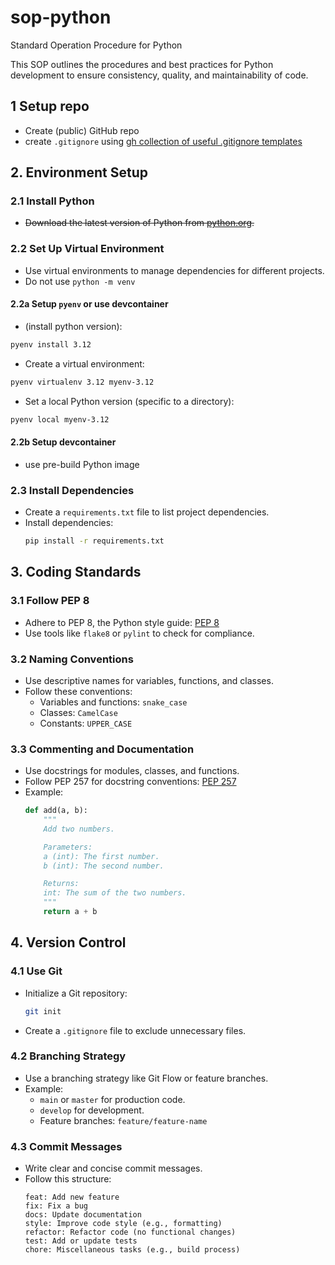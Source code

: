 # sop-python
Standard Operation Procedure for Python

This SOP outlines the procedures and best practices for Python development to ensure consistency, quality, and maintainability of code.

## 1 Setup repo
- Create (public) GitHub repo
-  create `.gitignore` using [gh collection of useful .gitignore templates](https://github.com/github/gitignore)

## 2. Environment Setup

### 2.1 Install Python
- ~~Download the latest version of Python from [python.org](https://www.python.org/downloads/).~~

### 2.2 Set Up Virtual Environment
- Use virtual environments to manage dependencies for different projects.
-  Do not use `python -m venv`

#### 2.2a Setup `pyenv` or use devcontainer
- (install python version):
```bash
pyenv install 3.12
```
- Create a virtual environment:
```bash
pyenv virtualenv 3.12 myenv-3.12
```
- Set a local Python version (specific to a directory):
```bash
pyenv local myenv-3.12
```

#### 2.2b Setup devcontainer
- use pre-build Python image

### 2.3 Install Dependencies
- Create a `requirements.txt` file to list project dependencies.
- Install dependencies:
  ```bash
  pip install -r requirements.txt
  ```
## 3. Coding Standards

### 3.1 Follow PEP 8
- Adhere to PEP 8, the Python style guide: [PEP 8](https://www.python.org/dev/peps/pep-0008/)
- Use tools like `flake8` or `pylint` to check for compliance.

### 3.2 Naming Conventions
- Use descriptive names for variables, functions, and classes.
- Follow these conventions:
  - Variables and functions: `snake_case`
  - Classes: `CamelCase`
  - Constants: `UPPER_CASE`

### 3.3 Commenting and Documentation
- Use docstrings for modules, classes, and functions.
- Follow PEP 257 for docstring conventions: [PEP 257](https://www.python.org/dev/peps/pep-0257/)
- Example:
  ```python
  def add(a, b):
      """
      Add two numbers.

      Parameters:
      a (int): The first number.
      b (int): The second number.

      Returns:
      int: The sum of the two numbers.
      """
      return a + b
  ```

## 4. Version Control

### 4.1 Use Git
- Initialize a Git repository:
  ```bash
  git init
  ```
- Create a `.gitignore` file to exclude unnecessary files.

### 4.2 Branching Strategy
- Use a branching strategy like Git Flow or feature branches.
- Example:
  - `main` or `master` for production code.
  - `develop` for development.
  - Feature branches: `feature/feature-name`

### 4.3 Commit Messages
- Write clear and concise commit messages.
- Follow this structure:
  ```
  feat: Add new feature
  fix: Fix a bug
  docs: Update documentation
  style: Improve code style (e.g., formatting)
  refactor: Refactor code (no functional changes)
  test: Add or update tests
  chore: Miscellaneous tasks (e.g., build process)
  ```



